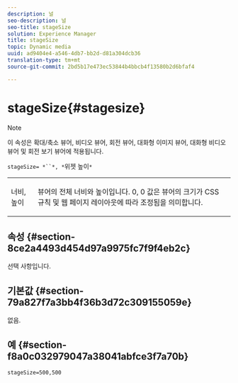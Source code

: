 ```yaml
---
description: 널
seo-description: 널
seo-title: stageSize
solution: Experience Manager
title: stageSize
topic: Dynamic media
uuid: ad9404e4-a546-4db7-bb2d-d81a304dcb36
translation-type: tm+mt
source-git-commit: 2bd5b17e473ec53844b4bbcb4f13580b2d6bfaf4

---
```



# stageSize{#stagesize}

>[!NOTE]
>
>이 속성은 확대/축소 뷰어, 비디오 뷰어, 회전 뷰어, 대화형 이미지 뷰어, 대화형 비디오 뷰어 및 회전 보기 뷰어에 적용됩니다.

`stageSize= *``*, *`위젯 높이`*`

<table id="table_0070E5402099428DBEA2A900CADB2BAA"> 
 <tbody> 
  <tr> 
   <td colname="col1"> <p><span class="codeph"> <span class="varname"> 너비</span>,<span class="varname"> 높이</span></span> </p> </td> 
   <td colname="col2"> <p> 뷰어의 전체 너비와 높이입니다. 0, <span class="codeph"> 0</span> 값은 뷰어의 크기가 CSS 규칙 및 웹 페이지 레이아웃에 따라 조정됨을 의미합니다. </p> </td> 
  </tr> 
 </tbody> 
</table>

## 속성 {#section-8ce2a4493d454d97a9975fc7f9f4eb2c}

선택 사항입니다.

## 기본값 {#section-79a827f7a3bb4f36b3d72c309155059e}

없음.

## 예 {#section-f8a0c032979047a38041abfce3f7a70b}

`stageSize=500,500`
